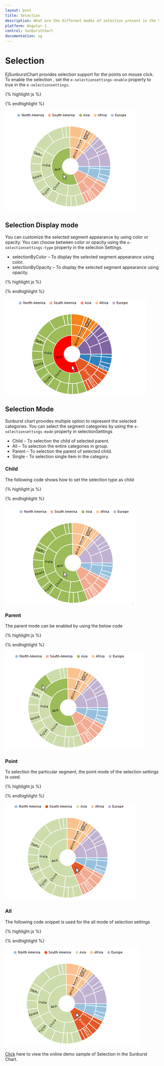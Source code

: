 ```yaml
---
layout: post
title: Selection
description: What are the different modes of selection present in the Sunburst Chart
platform: Angular-1
control: SunburstChart
documentation: ug
---
```


# Selection 
EjSunburstChart provides selection support for the points on mouse click. To enable the selection , set the `e-selectionsettings-enable` property to true in the `e-selectionsettings`. 

{% highlight js %}


<div id="container" ej-sunburstchart e-selectionsettings-enable="true" >					
</div>

{% endhighlight %}

![](Selection_images/Selection_img1.png)

 
## Selection Display mode

 You can customize the selected  segment appearance by using color or opacity. You can choose between color or opacity using the `e-selectionsettings-type` property in the selection Settings.

*	selectionByColor – To display the selected segment appearance using color.
*	selectionByOpacity – To display the selected segment appearance using opacity.

{% highlight js %}

<div id="container" ej-sunburstchart e-selectionsettings-enable="true" e-selectionsettings-type="color" e-selectionsettings-color="red">
</div>


 {% endhighlight %}

![](Selection_images/Selection_img2.png)

## Selection Mode

Sunburst chart provides multiple option to represent the selected categories. You can select the segment categories by using the `e-selectionsettings-mode` property in selectionSettings
*	Child – To selection the child of selected parent.
*	All – To selection the entire categories in group.
*	Parent – To selection the parent of selected child.
*	Single - To selection single item in the category.

### Child
The following code shows how to set the selection type as child 

{% highlight js %}

<div id="container" ej-sunburstchart e-selectionsettings-enable="true" e-selecitonsettings-mode="child">					
</div>

{% endhighlight %}

![](Selection_images/Selection_img3.png)
 
### Parent

The parent mode can be enabled by using the below code 

{% highlight js %}

<div id="container" ej-sunburstchart e-selectionsettings-enable="true" e-selecitonsettings-mode="parent">					
</div>

{% endhighlight %}

![](Selection_images/Selection_img4.png)
 
### Point

To selection the particular segment, the point mode of the selection settings is used.

{% highlight js %}

<div id="container" ej-sunburstchart e-selectionsettings-enable="true" e-selecitonsettings-mode="point">					
</div>

 {% endhighlight %}

![](Selection_images/Selection_img5.png)
 
### All

The following code snippet is used for the all mode of selection settings

{% highlight js %}
<div id="container" ej-sunburstchart e-selectionsettings-enable="true" e-selecitonsettings-mode="all">					
</div>


{% endhighlight %}

![](Selection_images/Selection_img6.png)

[Click](http://ngjq.syncfusion.com/#/sunburstchart/selection) here to view the online demo sample of Selection in  the Sunburst Chart.
